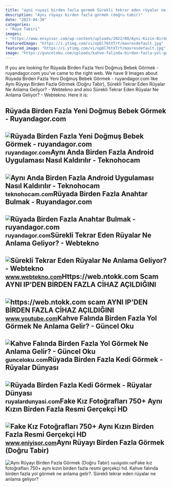 ```yaml
---
title: "ayni ruyayi birden fazla gormek Sürekli tekrar eden rüyalar ne anlama geliyor?"
description: "Aynı rüyayı birden fazla görmek (doğru tabir)"
date: "2023-04-30"
categories:
- "Ruya Tabiri"
images:
- "https://www.eniyisor.com/wp-content/uploads/2022/08/Ayni-Kizin-Birden-Fazla-Resmi-5-300x300.jpg"
featuredImage: "https://i.ytimg.com/vi/opDl76tXTrY/maxresdefault.jpg"
featured_image: "https://i.ytimg.com/vi/opDl76tXTrY/maxresdefault.jpg"
image: "https://gunceloku.com/uploads/kahve-falinda-birden-fazla-yol-gormek-ne-anlama-gelir-63ea0ee482453.png"
---
```


If you are looking for Rüyada Birden Fazla Yeni Doğmuş Bebek Görmek - ruyandagor.com you've came to the right web. We have 9 Images about Rüyada Birden Fazla Yeni Doğmuş Bebek Görmek - ruyandagor.com like Aynı Rüyayı Birden Fazla Görmek (Doğru Tabir), Sürekli Tekrar Eden Rüyalar Ne Anlama Geliyor? - Webtekno and also Sürekli Tekrar Eden Rüyalar Ne Anlama Geliyor? - Webtekno. Here it is:

Rüyada Birden Fazla Yeni Doğmuş Bebek Görmek - Ruyandagor.com
-------------------------------------------------------------

 ![Rüyada Birden Fazla Yeni Doğmuş Bebek Görmek - ruyandagor.com](https://images.ruyandagor.com/2017/04/birden-fazla-yeni-dogmus-bebek-gormek-1747.jpg) <small>ruyandagor.com</small>Aynı Anda Birden Fazla Android Uygulaması Nasıl Kaldırılır - Teknohocam
-----------------------------------------------------------------------

 ![Aynı Anda Birden Fazla Android Uygulaması Nasıl Kaldırılır - Teknohocam](https://teknohocam.com/wp-content/uploads/2021/12/ayni-anda-birden-fazla-android-uygulamasi-nasil-kaldirilir-1.png) <small>teknohocam.com</small>Rüyada Birden Fazla Anahtar Bulmak - Ruyandagor.com
---------------------------------------------------

 ![Rüyada Birden Fazla Anahtar Bulmak - ruyandagor.com](https://images.ruyandagor.com/2017/04/birden-fazla-kedi-gormek-1522.jpg) <small>ruyandagor.com</small>Sürekli Tekrar Eden Rüyalar Ne Anlama Geliyor? - Webtekno
---------------------------------------------------------

 ![Sürekli Tekrar Eden Rüyalar Ne Anlama Geliyor? - Webtekno](https://cdn.webtekno.com/media/cache/content_detail_v2/article/113787/surekli-ayni-ruyayi-gormek-ne-anlama-geliyor-1629453754.jpg) <small>www.webtekno.com</small>Https://web.ntokk.com Scam AYNI IP'DEN BİRDEN FAZLA CİHAZ AÇILDIĞINI
--------------------------------------------------------------------

 ![https://web.ntokk.com scam AYNI IP'DEN BİRDEN FAZLA CİHAZ AÇILDIĞINI](https://i.ytimg.com/vi/opDl76tXTrY/maxresdefault.jpg) <small>www.youtube.com</small>Kahve Falında Birden Fazla Yol Görmek Ne Anlama Gelir? - Güncel Oku
-------------------------------------------------------------------

 ![Kahve Falında Birden Fazla Yol Görmek Ne Anlama Gelir? - Güncel Oku](https://gunceloku.com/uploads/kahve-falinda-birden-fazla-yol-gormek-ne-anlama-gelir-63ea0ee482453.png) <small>gunceloku.com</small>Rüyada Birden Fazla Kedi Görmek - Rüyalar Dünyası
-------------------------------------------------

 ![Rüyada Birden Fazla Kedi Görmek - Rüyalar Dünyası](http://ruyalardunyasi.com/wp-content/uploads/2019/07/sokakta-birden-fazla-kedi-gormek-1024x576.jpg) <small>ruyalardunyasi.com</small>Fake Kız Fotoğrafları 750+ Aynı Kızın Birden Fazla Resmi Gerçekçi HD
--------------------------------------------------------------------

 ![Fake Kız Fotoğrafları 750+ Aynı Kızın Birden Fazla Resmi Gerçekçi HD](https://www.eniyisor.com/wp-content/uploads/2022/08/Ayni-Kizin-Birden-Fazla-Resmi-5-300x300.jpg) <small>www.eniyisor.com</small>Aynı Rüyayı Birden Fazla Görmek (Doğru Tabir)
---------------------------------------------

 ![Aynı Rüyayı Birden Fazla Görmek (Doğru Tabir)](https://nasilgidilir.net/wp-content/uploads/2022/07/Ayni-Ruyayi-Birden-Fazla-Gormek.jpg) <small>nasilgidilir.net</small>Fake kız fotoğrafları 750+ aynı kızın birden fazla resmi gerçekçi hd. Kahve falında birden fazla yol görmek ne anlama gelir?. Sürekli tekrar eden rüyalar ne anlama geliyor?
